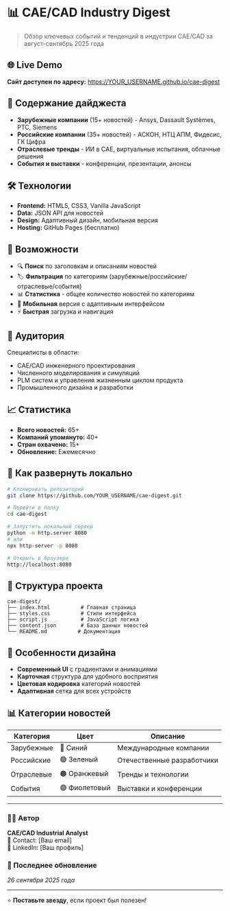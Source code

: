 # 📊 CAE/CAD Industry Digest

> Обзор ключевых событий и тенденций в индустрии CAE/CAD за август-сентябрь 2025 года

## 🌐 Live Demo
**Сайт доступен по адресу:** https://YOUR_USERNAME.github.io/cae-digest

## 📰 Содержание дайджеста
- **Зарубежные компании** (15+ новостей) - Ansys, Dassault Systèmes, PTC, Siemens
- **Российские компании** (35+ новостей) - АСКОН, НТЦ АПМ, Фидесис, ГК Цифра
- **Отраслевые тренды** - ИИ в CAE, виртуальные испытания, облачные решения
- **События и выставки** - конференции, презентации, анонсы

## 🛠 Технологии
- **Frontend:** HTML5, CSS3, Vanilla JavaScript
- **Data:** JSON API для новостей
- **Design:** Адаптивный дизайн, мобильная версия
- **Hosting:** GitHub Pages (бесплатно)

## 📱 Возможности
- 🔍 **Поиск** по заголовкам и описаниям новостей
- 🏷️ **Фильтрация** по категориям (зарубежные/российские/отраслевые/события)
- 📊 **Статистика** - общее количество новостей по категориям
- 📱 **Мобильная** версия с адаптивным интерфейсом
- ⚡ **Быстрая** загрузка и навигация

## 🎯 Аудитория
Специалисты в области:
- CAE/CAD инженерного проектирования
- Численного моделирования и симуляций
- PLM систем и управления жизненным циклом продукта
- Промышленного дизайна и разработки

## 📈 Статистика
- **Всего новостей:** 65+
- **Компаний упомянуто:** 40+
- **Стран охвачено:** 15+
- **Обновление:** Ежемесячно

## 🚀 Как развернуть локально
```bash
# Клонировать репозиторий
git clone https://github.com/YOUR_USERNAME/cae-digest.git

# Перейти в папку
cd cae-digest

# Запустить локальный сервер
python -m http.server 8080
# или
npx http-server -p 8080

# Открыть в браузере
http://localhost:8080
```

## 📝 Структура проекта
```
cae-digest/
├── index.html          # Главная страница
├── styles.css          # Стили интерфейса
├── script.js           # JavaScript логика
├── content.json        # База данных новостей
└── README.md          # Документация
```

## 🎨 Особенности дизайна
- **Современный UI** с градиентами и анимациями
- **Карточная** структура для удобного восприятия
- **Цветовая кодировка** категорий новостей
- **Адаптивная** сетка для всех устройств

## 📊 Категории новостей
| Категория | Цвет | Описание |
|-----------|------|----------|
| Зарубежные | 🔵 Синий | Международные компании |
| Российские | 🟢 Зеленый | Отечественные разработчики |
| Отраслевые | 🟠 Оранжевый | Тренды и технологии |
| События | 🟣 Фиолетовый | Выставки и конференции |

---

### 👨‍💻 Автор
**CAE/CAD Industrial Analyst**  
📧 Contact: [Ваш email]  
🔗 LinkedIn: [Ваш профиль]

### 📅 Последнее обновление
*26 сентября 2025 года*

---
⭐ **Поставьте звезду**, если проект был полезен!
